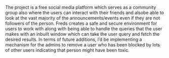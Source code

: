 The project is a free social media platform which serves as a community group also where the
users can interact with their friends and alsobe able to look at the vast majority of the
announcements/events even if they are not followers of the person.
Freds creates a safe and secure environment for users to work with along with being able to
handle the queries that the user makes with an inbuilt window which can take the user query and
fetch the desired results.
In terms of future additions, I’d be implementing a mechanism for the admins to remove a user
who has been blocked by lots of other users indicating that person might have been toxic.
